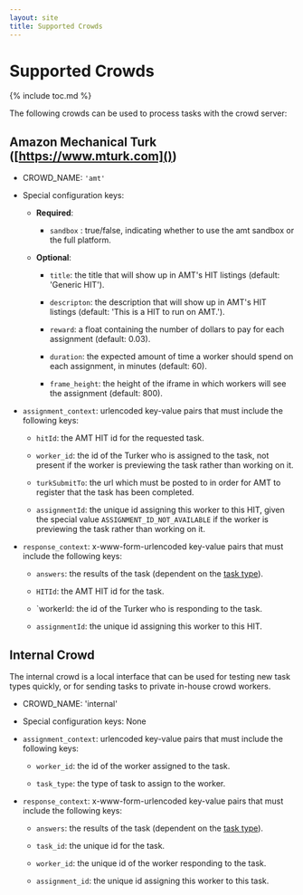 ```yaml
---
layout: site
title: Supported Crowds
---
```


# Supported Crowds
{% include toc.md %}

The following crowds can be used to process tasks with the crowd server:

## Amazon Mechanical Turk ([https://www.mturk.com]())

* CROWD_NAME: `'amt'`

* Special configuration keys:

  * **Required**:

    * `sandbox` : true/false, indicating whether to use the amt sandbox or the
      full platform.

  * **Optional**:

    * `title`: the title that will show up in AMT's HIT listings
      (default: 'Generic HIT').

    * `descripton`: the description that will show up in AMT's HIT listings
      (default: 'This is a HIT to run on AMT.').

    * `reward`: a float containing the number of dollars to pay for each
      assignment (default: 0.03).

    * `duration`: the expected amount of time a worker should spend on each
      assignment, in minutes (default: 60).

    * `frame_height`: the height of the iframe in which workers will see the
      assignment (default: 800).
* `assignment_context`: urlencoded key-value pairs that must include the
  following keys:

  * `hitId`: the AMT HIT id for the requested task.

  * `worker_id`: the id of the Turker who is assigned to the task, not present
    if the worker is previewing the task rather than working on it.

  * `turkSubmitTo`: the url which must be posted to in order for AMT to register
    that the task has been completed.

  * `assignmentId`: the unique id assigning this worker to this HIT, given the
    special value `ASSIGNMENT_ID_NOT_AVAILABLE` if the worker is previewing the
    task rather than working on it.

* `response_context`: x-www-form-urlencoded key-value pairs that must include
  the following keys:

  * `answers`: the results of the task (dependent on the
    [task type](available_types.html)).

  * `HITId`: the AMT HIT id for the task.

  * `workerId: the id of the Turker who is responding to the task.

  * `assignmentId`: the unique id assigning this worker to this HIT.

## Internal Crowd

The internal crowd is a local interface that can be used for testing new task
types quickly, or for sending tasks to private in-house crowd workers.

* CROWD_NAME: 'internal'

* Special configuration keys: None

* `assignment_context`: urlencoded key-value pairs that must include the
  following keys:

  * `worker_id`: the id of the worker assigned to the task.

  * `task_type`: the type of task to assign to the worker.

* `response_context`: x-www-form-urlencoded key-value pairs that must include
  the following keys:

  * `answers`: the results of the task (dependent on the
    [task type](available_types.html)).

  * `task_id`: the unique id for the task.

  * `worker_id`: the unique id of the worker responding to the task.

  * `assignment_id`: the unique id assigning this worker to this task.
